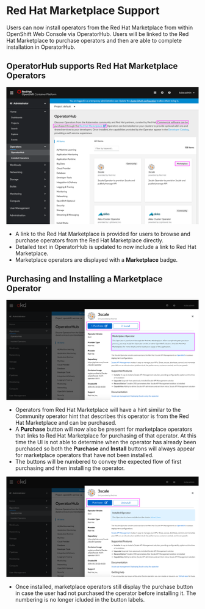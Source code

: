 # Red Hat Marketplace Support

Users can now install operators from the Red Hat Marketplace from within OpenShift Web Console via OperatorHub. Users will be linked to the Red Hat Marketplace to purchase operators and then are able to complete installation in OperatorHub.

## OperatorHub supports Red Hat Marketplace Operators

![Cluster dashboard status card message click](img/1-1-linktomarketplace.png)
- A link to the Red Hat Marketplace is provided for users to browse and purchase operators from the Red Hat Marketplace directly.
- Detailed text in OperatorHub is updated to now include a link to Red Hat Marketplace.
- Marketplace operators are displayed with a **Marketplace** badge.

## Purchasing and Installing a Marketplace Operator

![Cluster dashboard status card message click](img/1-2-purchasemarketplace.png)
- Operators from Red Hat Marketplace will have a hint similar to the Community operator hint that describes this operator is from the Red Hat Marketplace and can be purchased.
- A **Purchase** button will now also be present for marketplace operators that links to Red Hat Marketplace for purchasing of that operator. At this time the UI is not able to determine when the operator has already been purchased so both the **Purchase** and **Install** buttons will always appear for marketplace operators that have not been installed.
- The buttons will be numbered to convey the expected flow of first purchasing and then installing the operator.

![Cluster dashboard status card message click](img/1-3-purchasemarketplace-installed.png)

- Once installed, marketplace operators still display the purchase button in case the user had not purchased the operator before installing it. The numbering is no longer icluded in the button labels.